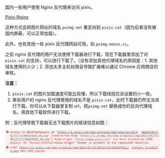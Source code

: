 国内一些用户使用 Nginx 反代理来访问 pixiv。

[Pixiv-Nginx](https://github.com/mashirozx/Pixiv-Nginx)

这种方式会把图片网址的域名 `pximg.net` 重定向到 `pixiv.cat`（因为后者没有被国内屏蔽，可以正常加载）。

此外，也有其他一些 pixiv 反代理网站可用，如 `pximg.moezx.cc`。

之前 nginx 反代理的用户无法使用下载器进行下载，现在下载器里添加了对 `pixiv.cat` 的支持，可以进行下载了。（没有添加其他代理域名的原因是：1. 其他域名使用的人少；2. 添加太多主机权限会导致扩展难以通过 Chrome 应用商店的审核。

**注意：**
1. `pixiv.cat` 的图片加载速度可能比较慢，所以下载线程应该设置的小一些。
2. 某些用户的 nginx 反代理使用的域名不是 `pixiv.cat`，此时下载器仍然无法进行下载。你可以从下载器里复制 url，把`pximg.net` 替换成你的反向代理域名，用其他下载软件进行下载。

附：反代理导致下载器无法下载图片的错误信息如图：

![](2021-03-25_121957.jpg)